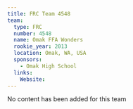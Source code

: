 ```yaml
---
title: FRC Team 4548
team:
  type: FRC
  number: 4548
  name: Omak FFA Wonders
  rookie_year: 2013
  location: Omak, WA, USA
  sponsors:
    - Omak High School
  links:
    Website: 
---
```

No content has been added for this team